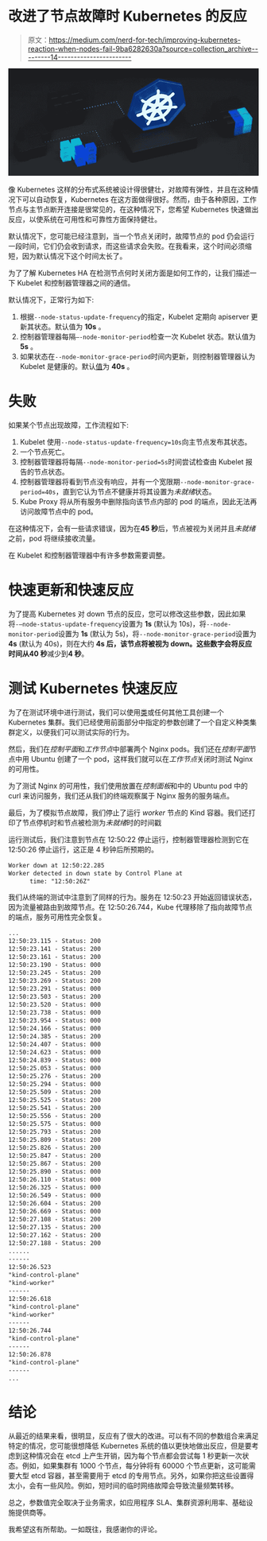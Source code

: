 # 改进了节点故障时 Kubernetes 的反应

> 原文：<https://medium.com/nerd-for-tech/improving-kubernetes-reaction-when-nodes-fail-9ba6282630a?source=collection_archive---------14----------------------->

![](img/e4be7d62520d273e51d66f2e74a9f7c0.png)

像 Kubernetes 这样的分布式系统被设计得很健壮，对故障有弹性，并且在这种情况下可以自动恢复，Kubernetes 在这方面做得很好。然而，由于各种原因，工作节点与主节点断开连接是很常见的，在这种情况下，您希望 Kubernetes 快速做出反应，以使系统在可用性和可靠性方面保持健壮。

默认情况下，您可能已经注意到，当一个节点关闭时，故障节点的 pod 仍会运行一段时间，它们仍会收到请求，而这些请求会失败。在我看来，这个时间必须缩短，因为默认情况下这个时间太长了。

为了了解 Kubernetes HA 在检测节点何时关闭方面是如何工作的，让我们描述一下 Kubelet 和控制器管理器之间的通信。

默认情况下，正常行为如下:

1.  根据`--node-status-update-frequency`的指定，Kubelet 定期向 apiserver 更新其状态。默认值为 **10s** 。
2.  控制器管理器每隔`–-node-monitor-period`检查一次 Kubelet 状态。默认值为 **5s** 。
3.  如果状态在`--node-monitor-grace-period`时间内更新，则控制器管理器认为 Kubelet 是健康的。默认[值](https://github.com/kubernetes/kubernetes/blob/release-1.21/pkg/controller/nodelifecycle/config/v1alpha1/defaults.go#L42)为 **40s** 。

# 失败

如果某个节点出现故障，工作流程如下:

1.  Kubelet 使用`--node-status-update-frequency=10s`向主节点发布其状态。
2.  一个节点死亡。
3.  控制器管理器将每隔`--node-monitor-period=5s`时间尝试检查由 Kubelet 报告的节点状态。
4.  控制器管理器将看到节点没有响应，并有一个宽限期`--node-monitor-grace-period=40s`，直到它认为节点不健康并将其设置为*未就绪*状态。
5.  Kube Proxy 将从所有服务中删除指向该节点内部的 pod 的端点，因此无法再访问故障节点中的 pod。

在这种情况下，会有一些请求错误，因为在**45 秒**后，节点被视为关闭并且*未就绪*之前，pod 将继续接收流量。

在 Kubelet 和控制器管理器中有许多参数需要调整。

# 快速更新和快速反应

为了提高 Kubernetes 对 down 节点的反应，您可以修改这些参数，因此如果将`-–node-status-update-frequency`设置为 **1s** (默认为 10s)，将`--node-monitor-period`设置为 **1s** (默认为 5s)，将`--node-monitor-grace-period`设置为 **4s** (默认为 40s)，则在大约 **4s 后，该节点将被视为 down。**这些数字会将反应时间从**40 秒**减少到**4 秒**。

# 测试 Kubernetes 快速反应

为了在测试环境中进行测试，我们可以使用[类](https://kind.sigs.k8s.io/)或任何其他工具创建一个 Kubernetes 集群。我们已经使用前面部分中指定的参数创建了一个自定义种类集群定义，以便我们可以测试实际的行为。

然后，我们在*控制平面*和*工作节点*中部署两个 Nginx pods。我们还在*控制平面*节点中用 Ubuntu 创建了一个 pod，这样我们就可以在*工作节点*关闭时测试 Nginx 的可用性。

为了测试 Nginx 的可用性，我们使用放置在*控制面板*和中的 Ubuntu pod 中的 curl 来访问服务，我们还从我们的终端观察属于 Nginx 服务的服务端点。

最后，为了模拟节点故障，我们停止了运行 *worker* 节点的 Kind 容器。我们还打印了节点停机时和节点被检测为*未就绪*时的时间戳

运行测试后，我们注意到节点在 12:50:22 停止运行，控制器管理器检测到它在 12:50:26 停止运行，这正是 4 秒钟后所预期的。

```
Worker down at 12:50:22.285
Worker detected in down state by Control Plane at
      time: "12:50:26Z"
```

我们从终端的测试中注意到了同样的行为。服务在 12:50:23 开始返回错误状态，因为流量被路由到故障节点。在 12:50:26.744，Kube 代理移除了指向故障节点的端点，服务可用性完全恢复。

```
...
12:50:23.115 - Status: 200
12:50:23.141 - Status: 200
12:50:23.161 - Status: 200
12:50:23.190 - Status: 000
12:50:23.245 - Status: 200
12:50:23.269 - Status: 200
12:50:23.291 - Status: 000
12:50:23.503 - Status: 200
12:50:23.520 - Status: 000
12:50:23.738 - Status: 000
12:50:23.954 - Status: 000
12:50:24.166 - Status: 000
12:50:24.385 - Status: 200
12:50:24.407 - Status: 000
12:50:24.623 - Status: 000
12:50:24.839 - Status: 000
12:50:25.053 - Status: 000
12:50:25.276 - Status: 200
12:50:25.294 - Status: 000
12:50:25.509 - Status: 200
12:50:25.525 - Status: 200
12:50:25.541 - Status: 200
12:50:25.556 - Status: 200
12:50:25.575 - Status: 000
12:50:25.793 - Status: 200
12:50:25.809 - Status: 200
12:50:25.826 - Status: 200
12:50:25.847 - Status: 200
12:50:25.867 - Status: 200
12:50:25.890 - Status: 000
12:50:26.110 - Status: 000
12:50:26.325 - Status: 000
12:50:26.549 - Status: 000
12:50:26.604 - Status: 200
12:50:26.669 - Status: 000
12:50:27.108 - Status: 200
12:50:27.135 - Status: 200
12:50:27.162 - Status: 200
12:50:27.188 - Status: 200
......
------
12:50:26.523
"kind-control-plane"
"kind-worker"
------
12:50:26.618
"kind-control-plane"
"kind-worker"
------
12:50:26.744
"kind-control-plane"
------
12:50:26.878
"kind-control-plane"
------
...
```

# 结论

从最近的结果来看，很明显，反应有了很大的改进。可以有不同的参数组合来满足特定的情况，您可能很想降低 Kubernetes 系统的值以更快地做出反应，但是要考虑到这种情况会在 etcd 上产生开销，因为每个节点都会尝试每 1 秒更新一次状态。例如，如果集群有 1000 个节点，每分钟将有 60000 个节点更新，这可能需要大型 etcd 容器，甚至需要用于 etcd 的专用节点。另外，如果你把这些设置得太小，会有一些风险。例如，短时间的临时网络故障会导致流量频繁转移。

总之，参数值完全取决于业务需求，如应用程序 SLA、集群资源利用率、基础设施提供商等。

我希望这有所帮助。一如既往，我感谢你的评论。